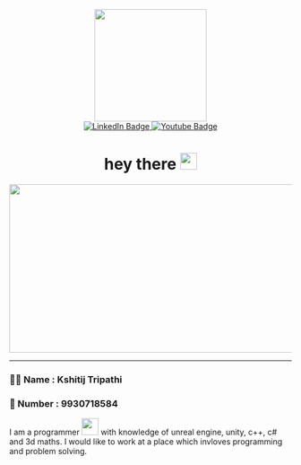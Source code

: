 <div id="header" align="center">
  <img src="https://media.giphy.com/media/pOZhmE42D1WrCWATLK/giphy.gif" width="200"/>

  <div id="badges">
  <a href="https://www.linkedin.com/in/kshitij-tripathi-50b244202/">
    <img src="https://img.shields.io/badge/LinkedIn-blue?style=for-the-badge&logo=linkedin&logoColor=white" alt="LinkedIn Badge" align: left/>
  </a>
  <a href="https://www.youtube.com/watch?v=Jm5nvbgY8RM">
    <img src="https://img.shields.io/badge/YouTube-red?style=for-the-badge&logo=youtube&logoColor=white" alt="Youtube Badge" align: right/>
  </a>
  </div>

  <h1>
    hey there
    <img src="https://media.giphy.com/media/hvRJCLFzcasrR4ia7z/giphy.gif" width="30px"/>
  </h1>
</div>

<div align="center">
   <img src="https://media.giphy.com/media/dWesBcTLavkZuG35MI/giphy.gif" width="600" height="300"/>
 </div>
 
 -----

### :man_technologist: Name : Kshitij Tripathi
### 📱 Number :    9930718584
I am a  programmer <img src="https://media.giphy.com/media/WUlplcMpOCEmTGBtBW/giphy.gif" width="30"> with knowledge of unreal engine, unity, c++, c# and 3d maths. I would like to work at a place which invloves programming and problem solving.
